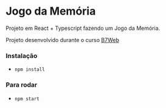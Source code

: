 # Jogo da Memória

Projeto em React + Typescript fazendo um Jogo da Memória.

Projeto desenvolvido durante o curso [B7Web](https://b7web.com.br)

### Instalação
- `npm install`

### Para rodar
- `npm start`